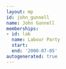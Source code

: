 ```yaml
---
layout: mp
id: john_gunnell
name: John Gunnell
memberships:
- id: lab
  name: Labour Party
  start: 
  end: '2000-07-05'
autogenerated: true
---
```

